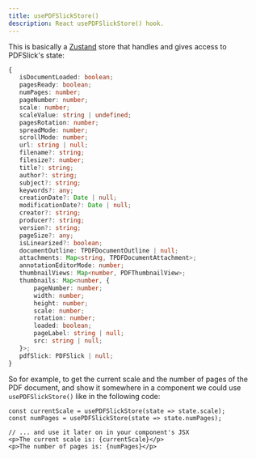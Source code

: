 ```yaml
---
title: usePDFSlickStore()
description: React usePDFSlickStore() hook.
---
```


This is basically a [Zustand](https://github.com/pmndrs/zustand) store that handles and gives access to PDFSlick's state:

```ts
{
   isDocumentLoaded: boolean;
   pagesReady: boolean;
   numPages: number;
   pageNumber: number;
   scale: number;
   scaleValue: string | undefined;
   pagesRotation: number;
   spreadMode: number;
   scrollMode: number;
   url: string | null;
   filename?: string;
   filesize?: number;
   title?: string;
   author?: string;
   subject?: string;
   keywords?: any;
   creationDate?: Date | null;
   modificationDate?: Date | null;
   creator?: string;
   producer?: string;
   version?: string;
   pageSize?: any;
   isLinearized?: boolean;
   documentOutline: TPDFDocumentOutline | null;
   attachments: Map<string, TPDFDocumentAttachment>;
   annotationEditorMode: number;
   thumbnailViews: Map<number, PDFThumbnailView>;
   thumbnails: Map<number, {
       pageNumber: number;
       width: number;
       height: number;
       scale: number;
       rotation: number;
       loaded: boolean;
       pageLabel: string | null;
       src: string | null;
   }>;
   pdfSlick: PDFSlick | null;
}
```

So for example, to get the current scale and the number of pages of the PDF document, and show it somewhere in a component we could use `usePDFSlickStore()` like in the following code:

```tsx
const currentScale = usePDFSlickStore(state => state.scale);
const numPages = usePDFSlickStore(state => state.numPages);

// ... and use it later on in your component's JSX
<p>The current scale is: {currentScale}</p>
<p>The number of pages is: {numPages}</p>

```
